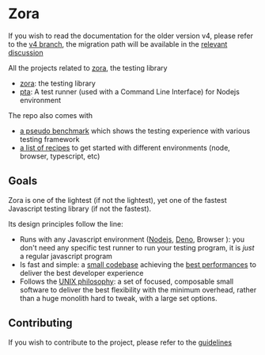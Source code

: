 # Zora

If you wish to read the documentation for the older version v4, please refer to the [v4 branch](https://github.com/lorenzofox3/zora/tree/v4), the migration path will be available in the [relevant discussion](https://github.com/lorenzofox3/zora/discussions/99)

All the projects related to [zora](./zora), the testing library

* [zora](./zora): the testing library
* [pta](./pta): A test runner (used with a Command Line Interface) for Nodejs environment

The repo also comes with
* [a pseudo benchmark](./perfs) which shows the testing experience with various testing framework
* [a list of recipes](./examples) to get started with different environments (node, browser, typescript, etc)

## Goals

Zora is one of the lightest (if not the lightest), yet one of the fastest Javascript testing library (if not the fastest).

Its design principles follow the line:

* Runs with any Javascript environment ([Nodejs](https://nodejs.org/en/), [Deno](https://deno.land/), Browser ): you don't need any specific test runner to run your testing program, it is _just_ a regular javascript program
* Is fast and simple: a [small codebase](https://packagephobia.com/result?p=zora) achieving the [best performances](./perfs) to deliver the best developer experience
* Follows the [UNIX philosophy](https://en.wikipedia.org/wiki/Unix_philosophy): a set of focused, composable small software to deliver the best flexibility with the minimum overhead, rather than a huge monolith hard to tweak, with a large set options.

## Contributing

If you wish to contribute to the project, please refer to the [guidelines](./contributing.md)

